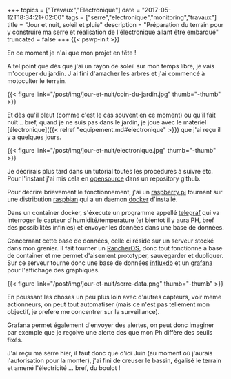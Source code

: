 +++
topics = ["Travaux","Electronique"]
date = "2017-05-12T18:34:21+02:00"
tags = ["serre","electronique","monitoring","travaux"]
title = "Jour et nuit, soleil et pluie"
description = "Préparation du terrain pour y construire ma serre et réalisation de l'électronique allant être embarqué"
truncated = false
+++
{{< pswp-init >}}

En ce moment je n'ai que mon projet en tête !

A tel point que dès que j'ai un rayon de soleil sur mon temps libre, je vais m'occuper du jardin.
J'ai fini d'arracher les arbres et j'ai commencé à motoculter le terrain.

{{< figure link="/post/img/jour-et-nuit/coin-du-jardin.jpg" thumb="-thumb" >}}

Et dès qu'il pleut (comme c'est le cas souvent en ce moment) ou qu'il fait nuit .. bref, quand je ne suis pas dans le jardin, je joue avec le materiel [électronique]({{< relref "equipement.md#electronique" >}}) que j'ai reçu il y a quelques jours.

{{< figure link="/post/img/jour-et-nuit/electronique.jpg" thumb="-thumb" >}}

Je décrirais plus tard dans un tutorial toutes les procédures à suivre etc. Pour l'instant j'ai mis cela en [opensource](https://github.com/Seraf/greenhouse) dans un repository github.

Pour décrire brievement le fonctionnement, j'ai un [raspberry pi](https://www.raspberrypi.org/) tournant sur une distribution [raspbian](https://raspbian-france.fr/) qui a un daemon [docker](https://www.docker.com/) d'installé.

Dans un container docker, s'éxecute un programme appellé [telegraf](https://www.influxdata.com/telegraf/) qui va interroger le capteur d'humidité/temperature (et bientot il y aura PH, bref des possibilités infinies) et envoyer les données dans une base de données.

Concernant cette base de données, celle ci réside sur un serveur stocké dans mon grenier. Il fait tourner un [RancherOS](http://rancher.com/rancher-os/), donc tout fonctionne a base de container et me permet d'aisement prototyper, sauvegarder et dupliquer. Sur ce serveur tourne donc une base de données [influxdb](https://www.influxdata.com/influxdb/) et un [grafana](https://grafana.com/) pour l'affichage des graphiques.

{{< figure link="/post/img/jour-et-nuit/serre-data.png" thumb="-thumb" >}}

En poussant les choses un peu plus loin avec d'autres capteurs, voir meme actionneurs, on peut tout automatiser (mais ce n'est pas tellement mon objectif, je prefere me concentrer sur la surveillance).

Grafana permet également d'envoyer des alertes, on peut donc imaginer par exemple que je reçoive une alerte des que mon Ph diffère des seuils fixés.

J'ai reçu ma serre hier, il faut donc que d'ici Juin (au moment où j'aurais l'autorisation pour la monter), j'ai fini de creuser le bassin, égalisé le terrain et amené l'électricité ... bref, du boulot !